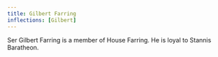 ```yaml
---
title: Gilbert Farring
inflections: [Gilbert]
---
```


Ser Gilbert Farring is a member of House Farring. He is loyal to Stannis Baratheon.


